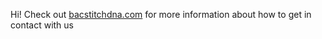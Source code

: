 Hi!
Check out [bacstitchdna.com](bacstitchdna.com) for more information about how to get in contact with us
